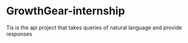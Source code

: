 # GrowthGear-internship
Tis is the api project that takes queries of natural language and provide responses
